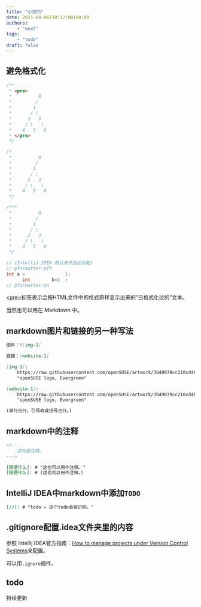 ```yaml
---
title: "小技巧"
date: 2021-04-06T18:32:00+08:00
authors:
    - "enel"
tags: 
    - "todo" 
draft: false
---
```

## 避免格式化



``` java
/**
 * <pre>
 *          0
 *         /
 *        1
 *       / \
 *      2   3
 *     / \   \
 *    4   5   6
 * </pre>
 */
```

``` java
/*
 *          0
 *         /
 *        1
 *       / \
 *      2   3
 *     / \   \
 *    4   5   6
 */
```

``` java
/***
 *          0
 *         /
 *        1
 *       / \
 *      2   3
 *     / \   \
 *    4   5   6
 */
```

``` java
// (IntelliJ IDEA 默认未开启此功能)
// @formatter:off
int a =               1;
      int        b=2  ;
// @formatter:on
```

[\<pre>](https://developer.mozilla.org/en-US/docs/Web/HTML/Element/pre)标签表示会按HTML文件中的格式原样显示出来的“已格式化过的”文本。

当然也可以用在 Markdown 中。

## markdown图片和链接的另一种写法

``` markdown
图片：![img-1]

链接：[website-1]

[img-1]:
    https://raw.githubusercontent.com/openSUSE/artwork/3b49079cc210cd489f56f096aab8978d5083c0f4/logos/distros/Evergreen-green.svg
    "openSUSE logo, Evergreen"

[website-1]:
    https://raw.githubusercontent.com/openSUSE/artwork/3b49079cc210cd489f56f096aab8978d5083c0f4/logos/distros/Evergreen-green.svg
    "openSUSE logo, Evergreen"

(单行也行，引号改成括号也行。)
```

## markdown中的注释

``` markdown
<!--
    这句是注释。
--->

[随便什么]: # "这也可以用作注释。"
[随便什么]: # (这也可以用作注释。)
```

## IntelliJ IDEA中markdown中添加`TODO`

``` markdown
[//]: # "todo ← 这个todo会被识别。"
```

## .gitignore配置.idea文件夹里的内容

参照 Intellij IDEA官方指南：[How to manage projects under Version Control Systems](https://intellij-support.jetbrains.com/hc/en-us/articles/206544839)来配置。

可以用`.ignore`插件。

## todo

持续更新
